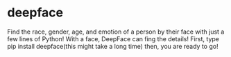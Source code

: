 # deepface
Find the race, gender, age, and emotion of a person by their face with just a few lines of Python!
With a face, DeepFace can fing the details!
First, type pip install deepface(this might take a long time)
then, you are ready to go!
